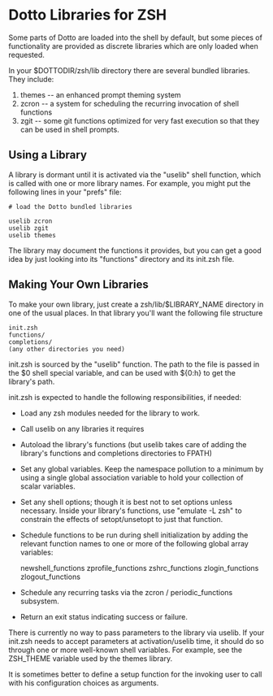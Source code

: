 Dotto Libraries for ZSH
=======================

Some parts of Dotto are loaded into the shell by default, but some pieces of functionality
are provided as discrete libraries which are only loaded when requested.

In your $DOTTODIR/zsh/lib directory there are several bundled libraries.  They include:

1. themes -- an enhanced prompt theming system
2. zcron -- a system for scheduling the recurring invocation of shell functions
3. zgit -- some git functions optimized for very fast execution so that they can be used
   in shell prompts.

Using a Library
---------------       

A library is dormant until it is activated via the "uselib" shell function, which
is called with one or more library names.  For example, you might put the following
lines in your "prefs" file:

    # load the Dotto bundled libraries
    
    uselib zcron 
    uselib zgit 
    uselib themes

The library may document the functions it provides, but you can get a good idea by just
looking into its "functions" directory and its init.zsh file.


Making Your Own Libraries
-------------------------

To make your own library, just create a zsh/lib/$LIBRARY_NAME directory in
one of the usual places.  In that library you'll want the following file
structure

    init.zsh
    functions/
    completions/
    (any other directories you need)
    
init.zsh is sourced by the "uselib" function.  The path to the file is passed in
the $0 shell special variable, and can be used with ${0:h} to get the library's
path.

init.zsh is expected to handle the following responsibilities, if needed:

* Load any zsh modules needed for the library to work.

* Call uselib on any libraries it requires

* Autoload the library's functions (but uselib takes care of adding the library's 
  functions and completions directories to FPATH)

* Set any global variables.  Keep the namespace pollution to a minimum by using a single
  global association variable to hold your collection of scalar variables.

* Set any shell options; though it is best not to set options unless necessary.  Inside your
  library's functions, use "emulate -L zsh" to constrain the effects of setopt/unsetopt
  to just that function.

* Schedule functions to be run during shell initialization by adding the relevant function
  names to one or more of the following global array variables:

    newshell_functions
    zprofile_functions
    zshrc_functions
    zlogin_functions
    zlogout_functions

* Schedule any recurring tasks via the zcron / periodic_functions subsystem.

* Return an exit status indicating success or failure.


There is currently no way to pass parameters to the library via uselib.
If your init.zsh needs to accept parameters at activation/uselib time, it should do so through
one or more well-known shell variables.  For example, see the ZSH_THEME variable used by the
themes library.

It is sometimes better to define a setup function for the invoking user to call with his
configuration choices as arguments.

